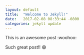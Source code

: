 ```yaml
---
layout: default
title:  "Welcome to Jekyll!"
date:   2017-02-08 08:33:44 -0800
categories: jekyll update
---
```

This is an awesome post :woohoo:

Such great post!! :smile:
